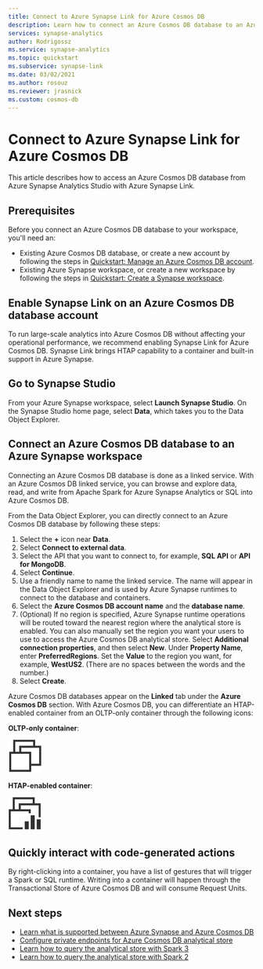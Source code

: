 ```yaml
---
title: Connect to Azure Synapse Link for Azure Cosmos DB
description: Learn how to connect an Azure Cosmos DB database to an Azure Synapse workspace with Azure Synapse Link.
services: synapse-analytics 
author: Rodrigossz
ms.service: synapse-analytics 
ms.topic: quickstart
ms.subservice: synapse-link
ms.date: 03/02/2021
ms.author: rosouz
ms.reviewer: jrasnick
ms.custom: cosmos-db
---
```


# Connect to Azure Synapse Link for Azure Cosmos DB

This article describes how to access an Azure Cosmos DB database from Azure Synapse Analytics Studio with Azure Synapse Link.

## Prerequisites

Before you connect an Azure Cosmos DB database to your workspace, you'll need an:

* Existing Azure Cosmos DB database, or create a new account by following the steps in [Quickstart: Manage an Azure Cosmos DB account](../../cosmos-db/how-to-manage-database-account.md).
* Existing Azure Synapse workspace, or create a new workspace by following the steps in [Quickstart: Create a Synapse workspace](../quickstart-create-workspace.md).

## Enable Synapse Link on an Azure Cosmos DB database account

To run large-scale analytics into Azure Cosmos DB without affecting your operational performance, we recommend enabling Synapse Link for Azure Cosmos DB. Synapse Link brings HTAP capability to a container and built-in support in Azure Synapse.

## Go to Synapse Studio

From your Azure Synapse workspace, select **Launch Synapse Studio**. On the Synapse Studio home page, select **Data**, which takes you to the Data Object Explorer.

## Connect an Azure Cosmos DB database to an Azure Synapse workspace

Connecting an Azure Cosmos DB database is done as a linked service. With an Azure Cosmos DB linked service, you can browse and explore data, read, and write from Apache Spark for Azure Synapse Analytics or SQL into Azure Cosmos DB.

From the Data Object Explorer, you can directly connect to an Azure Cosmos DB database by following these steps:

1. Select the **+** icon near **Data**.
1. Select **Connect to external data**.
1. Select the API that you want to connect to, for example, **SQL API** or **API for MongoDB**.
1. Select **Continue**.
1. Use a friendly name to name the linked service. The name will appear in the Data Object Explorer and is used by Azure Synapse runtimes to connect to the database and containers.
1. Select the **Azure Cosmos DB account name** and the **database name**.
1. (Optional) If no region is specified, Azure Synapse runtime operations will be routed toward the nearest region where the analytical store is enabled. You can also manually set the region you want your users to use to access the Azure Cosmos DB analytical store. Select **Additional connection properties**, and then select **New**. Under **Property Name**, enter **PreferredRegions**. Set the **Value** to the region you want, for example, **WestUS2**. (There are no spaces between the words and the number.)
1. Select **Create**.

Azure Cosmos DB databases appear on the **Linked** tab under the **Azure Cosmos DB** section. With Azure Cosmos DB, you can differentiate an HTAP-enabled container from an OLTP-only container through the following icons:

**OLTP-only container**:

![Visualization that shows the OLTP container icon.](../media/quickstart-connect-synapse-link-cosmosdb/oltp-container.png)

**HTAP-enabled container**:

![Visualization that shows the HTAP container icon.](../media/quickstart-connect-synapse-link-cosmosdb/htap-container.png)

## Quickly interact with code-generated actions

By right-clicking into a container, you have a list of gestures that will trigger a Spark or SQL runtime. Writing into a container will happen through the Transactional Store of Azure Cosmos DB and will consume Request Units.  

## Next steps

* [Learn what is supported between Azure Synapse and Azure Cosmos DB](./concept-synapse-link-cosmos-db-support.md)
* [Configure private endpoints for Azure Cosmos DB analytical store](../../cosmos-db/analytical-store-private-endpoints.md)
* [Learn how to query the analytical store with Spark 3](./how-to-query-analytical-store-spark-3.md)
* [Learn how to query the analytical store with Spark 2](./how-to-query-analytical-store-spark.md)
